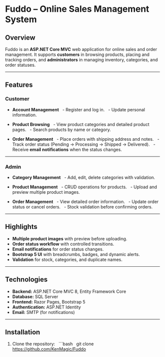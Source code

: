 # Fuddo – Online Sales Management System

## Overview
Fuddo is an **ASP.NET Core MVC** web application for online sales and order management.
It supports **customers** in browsing products, placing and tracking orders, and **administrators** in managing inventory, categories, and order statuses.

---

## Features

### Customer
- **Account Management**
  - Register and log in.
  - Update personal information.

- **Product Browsing**
  - View product categories and detailed product pages.
  - Search products by name or category.

- **Order Management**
  - Place orders with shipping address and notes.
  - Track order status (Pending → Processing → Shipped → Delivered).
  - Receive **email notifications** when the status changes.

---

### Admin
- **Category Management**
  - Add, edit, delete categories with validation.

- **Product Management**
  - CRUD operations for products.
  - Upload and preview multiple product images.

- **Order Management**
  - View detailed order information.
  - Update order status or cancel orders.
  - Stock validation before confirming orders.

---

## Highlights
- **Multiple product images** with preview before uploading.
- **Order status workflow** with controlled transitions.
- **Email notifications** for order status changes.
- **Bootstrap 5 UI** with breadcrumbs, badges, and dynamic alerts.
- **Validation** for stock, categories, and duplicate names.

---

## Technologies

- **Backend:** ASP.NET Core MVC 8, Entity Framework Core
- **Database:** SQL Server
- **Frontend:** Razor Pages, Bootstrap 5
- **Authentication:** ASP.NET Identity
- **Email:** SMTP (for notifications)

---

## Installation

1. Clone the repository:
   ```bash
   git clone https://github.com/KenMagic/Fuddo
